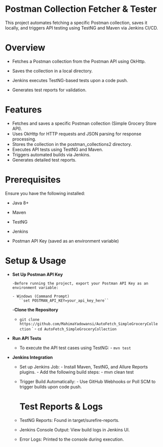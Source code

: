 # Postman Collection Fetcher & Tester

This project automates fetching a specific Postman collection, saves it locally, and triggers API testing using TestNG and Maven via Jenkins CI/CD.

# Overview

 - Fetches a Postman collection from the Postman API using OkHttp.

 - Saves the collection in a local directory.

 - Jenkins executes TestNG-based tests upon a code push.

 - Generates test reports for validation.

# Features

-  Fetches and saves a specific Postman collection (Simple Grocery Store API).
-  Uses OkHttp for HTTP requests and JSON parsing for response processing.
-  Stores the collection in the postman_collections2 directory.
-  Executes API tests using TestNG and Maven.
-  Triggers automated builds via Jenkins.
-  Generates detailed test reports.

# Prerequisites

Ensure you have the following installed:

- Java 8+

- Maven

- TestNG

- Jenkins

- Postman API Key (saved as an environment variable)

# Setup & Usage

- **Set Up Postman API Key**

      -Before running the project, export your Postman API Key as an environment variable:

      - Windows (Command Prompt)
         ``set POSTMAN_API_KEY=your_api_key_here``
  -**Clone the Repository**
     -  ```git clone https://github.com/MahimaYadowansi/AutoFetch_SimpleGroceryCollection```
`    -   ```cd AutoFetch_SimpleGroceryCollection```
- **Run API Tests**
    - To execute the API test cases using TestNG:
          - ```mvn test```
- **Jenkins Integration**
   - Set up Jenkins Job:
         - Install Maven, TestNG, and Allure Reports plugins.
         - Add the following build steps:
              - mvn clean test
  - Trigger Build Automatically:
        - Use GitHub Webhooks or Poll SCM to trigger builds upon code push.
    # Test Reports & Logs

   - TestNG Reports: Found in target/surefire-reports.

   - Jenkins Console Output: View build logs in Jenkins UI.

   - Error Logs: Printed to the console during execution.


      
      
   
